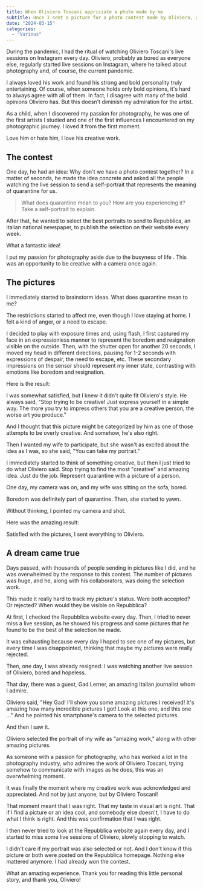 ```yaml
---
title: When Oliviero Toscani appriciate a photo made by me
subtitle: Once I sent a picture for a photo contest made by Oliviero, and within thousends of pictures, Oliviero found my creaton not so bad.
date: "2024-03-15"
categories:
  - "Various"
---
```


<script lang="ts">
  import ImagePost from "$lib/components/ImagePost.svelte"
  import Sidenote from "$lib/components/Sidenote.svelte"
import Divider from "$lib/components/Divider.svelte"

  const imagesPath = "blog/oliviero_toscani"
</script>

During the pandemic, I had the ritual of watching Oliviero Toscani's live sessions on Instagram every day. Oliviero, probably as bored as everyone else, regularly started live sessions on Instagram, where he talked about photography and, of course, the current pandemic.

I always loved his work and found his strong and bold personality truly entertaining. Of course, when someone holds only bold opinions, it's hard to always agree with all of them. In fact, I disagree with many of the bold opinions Oliviero has. But this doesn't diminish my admiration for the artist.

As a child, when I discovered my passion for photography, he was one of the first artists I studied and one of the first influences I encountered on my photographic journey. I loved it from the first moment.

Love him or hate him, I love his creative work. <Sidenote text="He would probably hit my head with a camera, because of the 'improper' use of the word creativity." />

## The contest

One day, he had an idea: Why don't we have a photo contest together? In a matter of seconds, he made the idea concrete and asked all the people watching the live session <Sidenote text="We were few thousends people" />to send a self-portrait that represents the meaning of quarantine for us.

> What does quarantine mean to you? How are you experiencing it? Take a self-portrait to explain.

After that, he wanted to select the best portraits to send to Repubblica, an italian national newspaper, to publish the selection on their website every week.

What a fantastic idea!

I put my passion for photography aside due to the busyness of life <Sidenote text="Kids are a black hole for time" />. This was an opportunity to be creative with a camera once again.

## The pictures

I immediately started to brainstorm ideas. What does quarantine mean to me?

The restrictions started to affect me, even though I love staying at home. I felt a kind of anger, or a need to escape.

I decided to play with exposure times and, using flash, I first captured my face in an expressionless manner to represent the boredom and resignation visible on the outside. Then, with the shutter open for another 20 seconds, I moved my head in different directions, pausing for 1-2 seconds with expressions of despair, the need to escape, etc. These secondary impressions on the sensor should represent my inner state, contrasting with emotions like boredom and resignation.

Here is the result:

<ImagePost file="{imagesPath}/oliviero_toscani_danny.jpg" alt="my self protrait sent to Oliviero Toscani for his contest" caption='Not sure if is really cool or really cringe' info='Nikon D600, 50mm f/10 20"'/>

I was somewhat satisfied, but I knew it didn't quite fit Oliviero's style. He always said, "Stop trying to be creative! Just express yourself in a simple way. The more you try to impress others that you are a creative person, the worse art you produce."

And I thought that this picture might be categorized by him as one of those attempts to be overly creative. And somehow, he's also right.

Then I wanted my wife to participate, but she wasn't as excited about the idea as I was, so she said, "You can take my portrait."

I immediately started to think of something creative, but then I just tried to do what Oliviero said. Stop trying to find the most "creative" and amazing idea. Just do the job. Represent quarantine with a picture of a person.

One day, my camera was on, and my wife was sitting on the sofa, bored.

Boredom was definitely part of quarantine. Then, she started to yawn.

Without thinking, I pointed my camera and shot.

Here was the amazing result:

<ImagePost file="{imagesPath}/oliviero_toscani_erica.jpg" alt="protrait of my wife sent to Oliviero Toscani for his contest" caption='This picture talk' info='Nikon D600, 50mm f/4 1/50'/>

Satisfied with the pictures, I sent everything to Oliviero.

## A dream came true

Days passed, with thousands of people sending in pictures like I did, and he was overwhelmed by the response to this contest. The number of pictures was huge, and he, along with his collaborators, was doing the selection work.

This made it really hard to track my picture's status. Were both accepted? Or rejected? When would they be visible on Repubblica?

At first, I checked the Repubblica website every day. Then, I tried to never miss a live session, as he showed his progress and some pictures that he found to be the best of the selection he made.

It was exhausting because every day I hoped to see one of my pictures, but every time I was disappointed, thinking that maybe my pictures were really rejected.

Then, one day, I was already resigned. I was watching another live session of Oliviero, bored and hopeless.

That day, there was a guest, Gad Lerner, an amazing Italian journalist whom I admire.

Oliviero said, "Hey Gad! I'll show you some amazing pictures I received! It's amazing how many incredible pictures I got! Look at this one, and this one ..." And he pointed his smartphone's camera to the selected pictures.

And then I saw it.

<ImagePost file="{imagesPath}/screen_oliviero.jpeg" alt="Screnshot of the screen of my smartphone while Oliviero Toscani showed my picture to Gad Lerner" caption='This was a strong moment for me' position="center"/>

Oliviero selected the portrait of my wife as "amazing work," along with other amazing pictures.

As someone with a passion for photography, who has worked a lot in the photography industry, who admires the work of Oliviero Toscani, trying somehow to communicate with images as he does, this was an overwhelming moment.

It was finally the moment where my creative work was acknowledged and appreciated. And not by just anyone, but by Oliviero Toscani!

That moment meant that I was right. That my taste in visual art is right. That if I find a picture or an idea cool, and somebody else doesn't, I have to do what I think is right. And this was confirmation that I was right.

<Divider />

I then never tried to look at the Repubblica website again every day, and I started to miss some live sessions of Oliviero, slowly stopping to watch.

I didn't care if my portrait was also selected or not. And I don't know if this picture or both were posted on the Repubblica homepage. Nothing else mattered anymore. I had already won the contest.

What an amazing experience. Thank you for reading this little personal story, and thank you, Oliviero!
